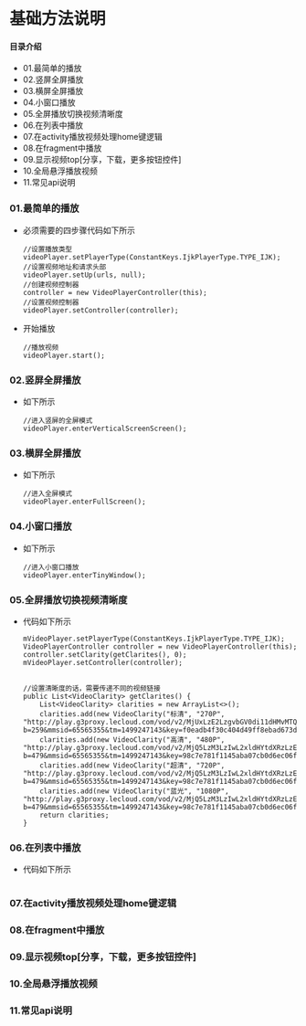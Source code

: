 # 基础方法说明
#### 目录介绍
- 01.最简单的播放
- 02.竖屏全屏播放
- 03.横屏全屏播放
- 04.小窗口播放
- 05.全屏播放切换视频清晰度
- 06.在列表中播放
- 07.在activity播放视频处理home键逻辑
- 08.在fragment中播放
- 09.显示视频top[分享，下载，更多按钮控件]
- 10.全局悬浮播放视频
- 11.常见api说明


### 01.最简单的播放
- 必须需要的四步骤代码如下所示
    ```
    //设置播放类型
    videoPlayer.setPlayerType(ConstantKeys.IjkPlayerType.TYPE_IJK);
    //设置视频地址和请求头部
    videoPlayer.setUp(urls, null);
    //创建视频控制器
    controller = new VideoPlayerController(this);
    //设置视频控制器
    videoPlayer.setController(controller);
    ```
- 开始播放
    ```
    //播放视频
    videoPlayer.start();
    ```


### 02.竖屏全屏播放
- 如下所示
    ```
    //进入竖屏的全屏模式
    videoPlayer.enterVerticalScreenScreen();
    ```

### 03.横屏全屏播放
- 如下所示
    ```
    //进入全屏模式
    videoPlayer.enterFullScreen();
    ```


### 04.小窗口播放
- 如下所示
    ```
    //进入小窗口播放
    videoPlayer.enterTinyWindow();
    ```


### 05.全屏播放切换视频清晰度
- 代码如下所示
    ```
    mVideoPlayer.setPlayerType(ConstantKeys.IjkPlayerType.TYPE_IJK);
    VideoPlayerController controller = new VideoPlayerController(this);
    controller.setClarity(getClarites(), 0);
    mVideoPlayer.setController(controller);


    //设置清晰度的话，需要传递不同的视频链接
    public List<VideoClarity> getClarites() {
        List<VideoClarity> clarities = new ArrayList<>();
        clarities.add(new VideoClarity("标清", "270P", "http://play.g3proxy.lecloud.com/vod/v2/MjUxLzE2LzgvbGV0di11dHMvMTQvdmVyXzAwXzIyLTExMDc2NDEzODctYXZjLTE5OTgxOS1hYWMtNDgwMDAtNTI2MTEwLTE3MDg3NjEzLWY1OGY2YzM1NjkwZTA2ZGFmYjg2MTVlYzc5MjEyZjU4LTE0OTg1NTc2ODY4MjMubXA0?b=259&mmsid=65565355&tm=1499247143&key=f0eadb4f30c404d49ff8ebad673d3742&platid=3&splatid=345&playid=0&tss=no&vtype=21&cvid=2026135183914&payff=0&pip=08cc52f8b09acd3eff8bf31688ddeced&format=0&sign=mb&dname=mobile&expect=1&tag=mobile&xformat=super"));
        clarities.add(new VideoClarity("高清", "480P", "http://play.g3proxy.lecloud.com/vod/v2/MjQ5LzM3LzIwL2xldHYtdXRzLzE0L3Zlcl8wMF8yMi0xMTA3NjQxMzkwLWF2Yy00MTk4MTAtYWFjLTQ4MDAwLTUyNjExMC0zMTU1NTY1Mi00ZmJjYzFkNzA1NWMyNDc4MDc5OTYxODg1N2RjNzEwMi0xNDk4NTU3OTYxNzQ4Lm1wNA==?b=479&mmsid=65565355&tm=1499247143&key=98c7e781f1145aba07cb0d6ec06f6c12&platid=3&splatid=345&playid=0&tss=no&vtype=13&cvid=2026135183914&payff=0&pip=08cc52f8b09acd3eff8bf31688ddeced&format=0&sign=mb&dname=mobile&expect=1&tag=mobile&xformat=super"));
        clarities.add(new VideoClarity("超清", "720P", "http://play.g3proxy.lecloud.com/vod/v2/MjQ5LzM3LzIwL2xldHYtdXRzLzE0L3Zlcl8wMF8yMi0xMTA3NjQxMzkwLWF2Yy00MTk4MTAtYWFjLTQ4MDAwLTUyNjExMC0zMTU1NTY1Mi00ZmJjYzFkNzA1NWMyNDc4MDc5OTYxODg1N2RjNzEwMi0xNDk4NTU3OTYxNzQ4Lm1wNA==?b=479&mmsid=65565355&tm=1499247143&key=98c7e781f1145aba07cb0d6ec06f6c12&platid=3&splatid=345&playid=0&tss=no&vtype=13&cvid=2026135183914&payff=0&pip=08cc52f8b09acd3eff8bf31688ddeced&format=0&sign=mb&dname=mobile&expect=1&tag=mobile&xformat=super"));
        clarities.add(new VideoClarity("蓝光", "1080P", "http://play.g3proxy.lecloud.com/vod/v2/MjQ5LzM3LzIwL2xldHYtdXRzLzE0L3Zlcl8wMF8yMi0xMTA3NjQxMzkwLWF2Yy00MTk4MTAtYWFjLTQ4MDAwLTUyNjExMC0zMTU1NTY1Mi00ZmJjYzFkNzA1NWMyNDc4MDc5OTYxODg1N2RjNzEwMi0xNDk4NTU3OTYxNzQ4Lm1wNA==?b=479&mmsid=65565355&tm=1499247143&key=98c7e781f1145aba07cb0d6ec06f6c12&platid=3&splatid=345&playid=0&tss=no&vtype=13&cvid=2026135183914&payff=0&pip=08cc52f8b09acd3eff8bf31688ddeced&format=0&sign=mb&dname=mobile&expect=1&tag=mobile&xformat=super"));
        return clarities;
    }
    ```


### 06.在列表中播放
- 代码如下所示
```

```


### 07.在activity播放视频处理home键逻辑



### 08.在fragment中播放


### 09.显示视频top[分享，下载，更多按钮控件]



### 10.全局悬浮播放视频



### 11.常见api说明

























